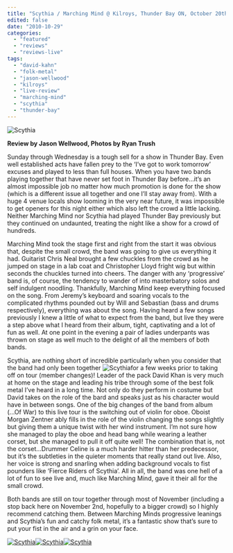 ```yaml
---
title: "Scythia / Marching Mind @ Kilroys, Thunder Bay ON, October 20th, 2010"
edited: false
date: "2010-10-29"
categories:
  - "featured"
  - "reviews"
  - "reviews-live"
tags:
  - "david-kahn"
  - "folk-metal"
  - "jason-wellwood"
  - "kilroys"
  - "live-review"
  - "marching-mind"
  - "scythia"
  - "thunder-bay"
---
```


![](http://www.hellbound.ca/wp-content/uploads/2010/10/dave-kahn-2.jpg "Scythia")

**Review by Jason Wellwood, Photos by Ryan Trush**

Sunday through Wednesday is a tough sell for a show in Thunder Bay. Even well established acts have fallen prey to the ‘I’ve got to work tomorrow’ excuses and played to less than full houses. When you have two bands playing together that have never set foot in Thunder Bay before...it’s an almost impossible job no matter how much promotion is done for the show (which is a different issue all together and one I’ll stay away from). With a huge 4 venue locals show looming in the very near future, it was impossible to get openers for this night either which also left the crowd a little lacking. Neither Marching Mind nor Scythia had played Thunder Bay previously but they continued on undaunted, treating the night like a show for a crowd of hundreds.

Marching Mind took the stage first and right from the start it was obvious that, despite the small crowd, the band was going to give us everything it had. Guitarist Chris Neal brought a few chuckles from the crowd as he jumped on stage in a lab coat and Christopher Lloyd fright wig but within seconds the chuckles turned into cheers. The danger with any ‘progressive’ band is, of course, the tendency to wander of into masterbatory solos and self indulgent noodling. Thankfully, Marching Mind keep everything focused on the song. From Jeremy’s keyboard and soaring vocals to the complicated rhythms pounded out by Will and Sebastian (bass and drums respectively), everything was about the song. Having heard a few songs previously I knew a little of what to expect from the band, but live they were a step above what I heard from their album, tight, captivating and a lot of fun as well. At one point in the evening a pair of ladies underpants was thrown on stage as well much to the delight of all the members of both bands.

Scythia, are nothing short of incredible particularly when you consider that the band had only been together ![](http://www.hellbound.ca/wp-content/uploads/2010/10/dave-kahn-bw.jpg "Scythia")for a few weeks prior to taking off on tour (member changes)! Leader of the pack David Khan is very much at home on the stage and leading his tribe through some of the best folk metal I’ve heard in a long time. Not only do they perform in costume but David takes on the role of the bard and speaks just as his character would have in between songs. One of the big changes of the band from album (...Of War) to this live tour is the switching out of violin for oboe. Oboist Morgan Zentner ably fills in the role of the violin changing the songs slightly but giving them a unique twist with her wind instrument. I’m not sure how she managed to play the oboe and head bang while wearing a leather corset, but she managed to pull it off quite well! The combination that is, not the corset...Drummer Celine is a much harder hitter than her predecessor, but it’s the subtleties in the quieter moments that really stand out live. Also, her voice is strong and snarling when adding background vocals to fist pounders like ‘Fierce Riders of Scythia’. All in all, the band was one hell of a lot of fun to see live and, much like Marching Mind, gave it their all for the small crowd.

Both bands are still on tour together through most of November (including a stop back here on November 2nd, hopefully to a bigger crowd) so I highly recommend catching them. Between Marching Minds progressive leanings and Scythia’s fun and catchy folk metal, it’s a fantastic show that’s sure to put your fist in the air and a grin on your face.

[![](http://www.hellbound.ca/wp-content/uploads/2010/10/morgan-and-nik-150x150.jpg "Scythia")](http://www.hellbound.ca/wp-content/uploads/2010/10/morgan-and-nik.jpg)[![](http://www.hellbound.ca/wp-content/uploads/2010/10/morgan-and-dave-150x150.jpg "Scythia")](http://www.hellbound.ca/wp-content/uploads/2010/10/morgan-and-dave.jpg)[![](http://www.hellbound.ca/wp-content/uploads/2010/10/dave-kahn-150x150.jpg "Scythia")](http://www.hellbound.ca/wp-content/uploads/2010/10/dave-kahn.jpg)
